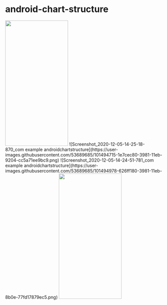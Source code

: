 # android-chart-structure

<img src = "https://user-images.githubusercontent.com/53689685/101494720-2046b000-3981-11eb-802c-7299a20045cb.GIF" width="200" height="400">
![Screenshot_2020-12-05-14-25-18-870_com example androidchartstructure](https://user-images.githubusercontent.com/53689685/101494715-1e7cec80-3981-11eb-9204-cc5a71ee9bc9.png)
![Screenshot_2020-12-05-14-24-51-781_com example androidchartstructure](https://user-images.githubusercontent.com/53689685/101494978-626ff180-3981-11eb-8b0e-77fd17879ec5.png)
<img src = "https://user-images.githubusercontent.com/53689685/101494974-613ec480-3981-11eb-8828-50b59c196995.png" width="200" height="400">
